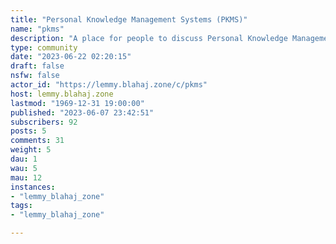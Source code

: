 ```yaml
---
title: "Personal Knowledge Management Systems (PKMS)" 
name: "pkms"
description: "A place for people to discuss Personal Knowledge Management Systems (PKMS) such as Building a Second Brain (BASB), Obsidian, and more."
type: community
date: "2023-06-22 02:20:15"
draft: false
nsfw: false
actor_id: "https://lemmy.blahaj.zone/c/pkms"
host: lemmy.blahaj.zone
lastmod: "1969-12-31 19:00:00"
published: "2023-06-07 23:42:51"
subscribers: 92
posts: 5
comments: 31
weight: 5
dau: 1
wau: 5
mau: 12
instances:
- "lemmy_blahaj_zone"
tags: 
- "lemmy_blahaj_zone"

---
```

